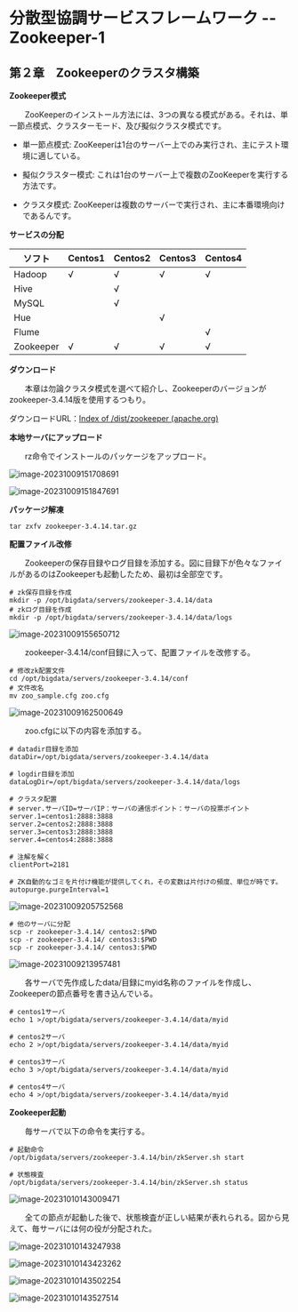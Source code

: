 # 分散型協調サービスフレームワーク -- Zookeeper-1

## 第２章　Zookeeperのクラスタ構築

**Zookeeper模式**

　　ZooKeeperのインストール方法には、3つの異なる模式がある。それは、単一節点模式、クラスターモード、及び擬似クラスタ模式です。

- 単一節点模式: ZooKeeperは1台のサーバー上でのみ実行され、主にテスト環境に適している。

- 擬似クラスター模式: これは1台のサーバー上で複数のZooKeeperを実行する方法です。
- クラスタ模式: ZooKeeperは複数のサーバーで実行され、主に本番環境向けであるんです。

**サービスの分配**

| ソフト    | Centos1 | Centos2 | Centos3 | Centos4 |
| --------- | ------- | ------- | ------- | ------- |
| Hadoop    | √       | √       | √       | √       |
| Hive      |         | √       |         |         |
| MySQL     |         | √       |         |         |
| Hue       |         |         | √       |         |
| Flume     |         |         |         | √       |
| Zookeeper | √       | √       | √       | √       |

**ダウンロード**　

　　本章は勿論クラスタ模式を選べて紹介し、Zookeeperのバージョンがzookeeper-3.4.14版を使用するつもり。

ダウンロードURL：[Index of /dist/zookeeper (apache.org)](http://archive.apache.org/dist/zookeeper/)

**本地サーバにアップロード**

　　rz命令でインストールのパッケージをアップロード。

![image-20231009151708691](C:\Users\Izaya\AppData\Roaming\Typora\typora-user-images\image-20231009151708691.png)

![image-20231009151847691](C:\Users\Izaya\AppData\Roaming\Typora\typora-user-images\image-20231009151847691.png)

**パッケージ解凍**

```
tar zxfv zookeeper-3.4.14.tar.gz
```

**配置ファイル改修**

　　Zookeeperの保存目録やログ目録を添加する。図に目録下が色々なファイルがあるのはZookeeperも起動したため、最初は全部空です。

```
# zk保存目録を作成
mkdir -p /opt/bigdata/servers/zookeeper-3.4.14/data
# zkログ目録を作成
mkdir -p /opt/bigdata/servers/zookeeper-3.4.14/data/logs
```

![image-20231009155650712](C:\Users\Izaya\AppData\Roaming\Typora\typora-user-images\image-20231009155650712.png)

　　zookeeper-3.4.14/conf目録に入って、配置ファイルを改修する。

```
# 修改zk配置文件
cd /opt/bigdata/servers/zookeeper-3.4.14/conf
# 文件改名
mv zoo_sample.cfg zoo.cfg
```

![image-20231009162500649](C:\Users\Izaya\AppData\Roaming\Typora\typora-user-images\image-20231009162500649.png)

　　zoo.cfgに以下の内容を添加する。

```
# datadir目録を添加
dataDir=/opt/bigdata/servers/zookeeper-3.4.14/data

# logdir目録を添加
dataLogDir=/opt/bigdata/servers/zookeeper-3.4.14/data/logs

# クラスタ配置
# server.サーバID=サーバIP：サーバの通信ポイント：サーバの投票ポイント
server.1=centos1:2888:3888
server.2=centos2:2888:3888
server.3=centos3:2888:3888
server.4=centos4:2888:3888

# 注解を解く
clientPort=2181

# ZK自動的なゴミを片付け機能が提供してくれ，その変数は片付けの頻度、単位が時です。
autopurge.purgeInterval=1
```

![image-20231009205752568](C:\Users\Izaya\AppData\Roaming\Typora\typora-user-images\image-20231009205752568.png)

```
# 他のサーバに分配
scp -r zookeeper-3.4.14/ centos2:$PWD
scp -r zookeeper-3.4.14/ centos3:$PWD
scp -r zookeeper-3.4.14/ centos3:$PWD
```

![image-20231009213957481](C:\Users\Izaya\AppData\Roaming\Typora\typora-user-images\image-20231009213957481.png)

　　各サーバで先作成したdata/目録にmyid名称のファイルを作成し、Zookeeperの節点番号を書き込んでいる。

```
# centos1サーバ
echo 1 >/opt/bigdata/servers/zookeeper-3.4.14/data/myid

# centos2サーバ
echo 2 >/opt/bigdata/servers/zookeeper-3.4.14/data/myid

# centos3サーバ
echo 3 >/opt/bigdata/servers/zookeeper-3.4.14/data/myid

# centos4サーバ
echo 4 >/opt/bigdata/servers/zookeeper-3.4.14/data/myid
```

**Zookeeper起動**

　　毎サーバで以下の命令を実行する。

```
# 起動命令
/opt/bigdata/servers/zookeeper-3.4.14/bin/zkServer.sh start

# 状態検査
/opt/bigdata/servers/zookeeper-3.4.14/bin/zkServer.sh status
```

![image-20231010143009471](C:\Users\Izaya\AppData\Roaming\Typora\typora-user-images\image-20231010143009471.png)

　　全ての節点が起動した後で、状態検査が正しい結果が表れられる。図から見えて、毎サーバには何の役が分配された。

![image-20231010143247938](C:\Users\Izaya\AppData\Roaming\Typora\typora-user-images\image-20231010143247938.png)

![image-20231010143423262](C:\Users\Izaya\AppData\Roaming\Typora\typora-user-images\image-20231010143423262.png)

![image-20231010143502254](C:\Users\Izaya\AppData\Roaming\Typora\typora-user-images\image-20231010143502254.png)

![image-20231010143527514](C:\Users\Izaya\AppData\Roaming\Typora\typora-user-images\image-20231010143527514.png)
